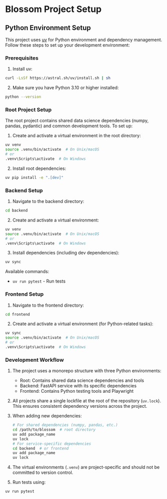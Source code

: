 # Blossom Project Setup

## Python Environment Setup

This project uses [uv](https://github.com/astral/uv) for Python environment and dependency management. Follow these steps to set up your development environment:

### Prerequisites

1. Install uv:
```bash
curl -LsSf https://astral.sh/uv/install.sh | sh
```

2. Make sure you have Python 3.10 or higher installed:
```bash
python --version
```

### Root Project Setup

The root project contains shared data science dependencies (numpy, pandas, pydantic) and common development tools. To set up:

1. Create and activate a virtual environment in the root directory:
```bash
uv venv
source .venv/bin/activate  # On Unix/macOS
# or
.venv\Scripts\activate  # On Windows
```

2. Install root dependencies:
```bash
uv pip install -e ".[dev]"
```

### Backend Setup

1. Navigate to the backend directory:
```bash
cd backend
```

2. Create and activate a virtual environment:
```bash
uv venv
source .venv/bin/activate  # On Unix/macOS
# or
.venv\Scripts\activate  # On Windows
```

3. Install dependencies (including dev dependencies):
```bash
uv sync
```

Available commands:
- `uv run pytest` - Run tests

### Frontend Setup

1. Navigate to the frontend directory:
```bash
cd frontend
```

2. Create and activate a virtual environment (for Python-related tasks):
```bash
uv sync
source .venv/bin/activate  # On Unix/macOS
# or
.venv\Scripts\activate  # On Windows
```


### Development Workflow

1. The project uses a monorepo structure with three Python environments:
   - Root: Contains shared data science dependencies and tools
   - Backend: FastAPI service with its specific dependencies
   - Frontend: Contains Python testing tools and Playwright

2. All projects share a single lockfile at the root of the repository (`uv.lock`). This ensures consistent dependency versions across the project.

3. When adding new dependencies:
   ```bash
   # For shared dependencies (numpy, pandas, etc.)
   cd /path/to/blossom  # root directory
   uv add package_name
   uv lock
   # For service-specific dependencies
   cd backend  # or frontend
   uv add package_name
   uv lock
   ```

5. The virtual environments (`.venv`) are project-specific and should not be committed to version control.


6. Run tests using:
```bash
uv run pytest
```

